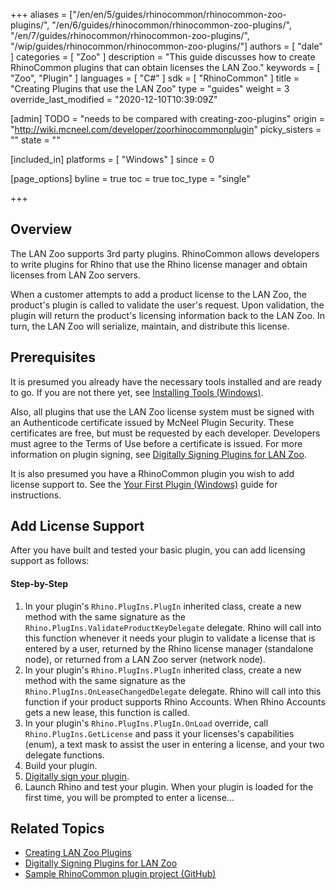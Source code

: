 +++
aliases = ["/en/en/5/guides/rhinocommon/rhinocommon-zoo-plugins/", "/en/6/guides/rhinocommon/rhinocommon-zoo-plugins/", "/en/7/guides/rhinocommon/rhinocommon-zoo-plugins/", "/wip/guides/rhinocommon/rhinocommon-zoo-plugins/"]
authors = [ "dale" ]
categories = [ "Zoo" ]
description = "This guide discusses how to create RhinoCommon plugins that can obtain licenses the LAN Zoo."
keywords = [ "Zoo", "Plugin" ]
languages = [ "C#" ]
sdk = [ "RhinoCommon" ]
title = "Creating Plugins that use the LAN Zoo"
type = "guides"
weight = 3
override_last_modified = "2020-12-10T10:39:09Z"

[admin]
TODO = "needs to be compared with creating-zoo-plugins"
origin = "http://wiki.mcneel.com/developer/zoorhinocommonplugin"
picky_sisters = ""
state = ""

[included_in]
platforms = [ "Windows" ]
since = 0

[page_options]
byline = true
toc = true
toc_type = "single"

+++


## Overview

The LAN Zoo supports 3rd party plugins. RhinoCommon allows developers to write plugins for Rhino that use the Rhino license manager and obtain licenses from LAN Zoo servers.

When a customer attempts to add a product license to the LAN Zoo, the product's plugin is called to validate the user's request. Upon validation, the plugin will return the product's licensing information back to the LAN Zoo. In turn, the LAN Zoo will serialize, maintain, and distribute this license.

## Prerequisites

It is presumed you already have the necessary tools installed and are ready to go.  If you are not there yet, see [Installing Tools (Windows)](/guides/rhinocommon/installing-tools-windows).

Also, all plugins that use the LAN Zoo license system must be signed with an Authenticode certificate issued by McNeel Plugin Security.  These certificates are free, but must be requested by each developer.  Developers must agree to the Terms of Use before a certificate is issued.  For more information on plugin signing, see [Digitally Signing Plugins for LAN Zoo](/guides/rhinocommon/digitally-signing-plugins-for-zoo).

It is also presumed you have a RhinoCommon plugin you wish to add license support to.  See the [Your First Plugin (Windows)](/guides/rhinocommon/your-first-plugin-windows/) guide for instructions.

## Add License Support

After you have built and tested your basic plugin, you can add licensing support as follows:

#### Step-by-Step
1. In your plugin's `Rhino.PlugIns.PlugIn` inherited class, create a new method with the same signature as the `Rhino.PlugIns.ValidateProductKeyDelegate` delegate.  Rhino will call into this function whenever it needs your plugin to validate a license that is entered by a user, returned by the Rhino license manager (standalone node), or returned from a LAN Zoo server (network node).
2. In your plugin's `Rhino.PlugIns.PlugIn` inherited class, create a new method with the same signature as the `Rhino.PlugIns.OnLeaseChangedDelegate` delegate.  Rhino will call into this function if your product supports Rhino Accounts. When Rhino Accounts gets a new lease, this function is called. 
3. In your plugin's `Rhino.PlugIns.PlugIn.OnLoad` override, call `Rhino.PlugIns.GetLicense` and pass it your licenses's capabilities (enum), a text mask to assist the user in entering a license, and your two delegate functions.
4. Build your plugin.
5. [Digitally sign your plugin](/guides/rhinocommon/digitally-signing-plugins-for-zoo).
6. Launch Rhino and test your plugin.  When your plugin is loaded for the first time, you will be prompted to enter a license...

## Related Topics

- [Creating LAN Zoo Plugins](/guides/rhinocommon/creating-zoo-plugins)
- [Digitally Signing Plugins for LAN Zoo](/guides/rhinocommon/digitally-signing-plugins-for-zoo)
- [Sample RhinoCommon plugin project (GitHub)](https://github.com/mcneel/rhino-developer-samples/tree/6/rhinocommon/cs/SampleCsWithLicense)


